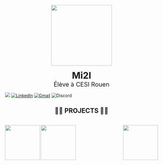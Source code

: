 <div align="center">
  <img height="200" src="https://avatars.githubusercontent.com/u/119260964?v=4" />
</div>

<div align="center">
  <p>
    <span style="font-size: 30px; font-weight: bold;">Mi2l</span><br />
    <span style="font-size: 20px;">Élève à CESI Rouen</span>
  </p>
</div>

![](https://komarev.com/ghpvc/?username=mi2ll&color=brightgreen&style=for-the-badge) [![LinkedIn](https://img.shields.io/badge/linkedin-%230077B5.svg?style=for-the-badge&logo=linkedin&logoColor=white)](https://www.linkedin.com/in/mael-ajrouche/) [![Gmail](https://img.shields.io/badge/%20-Send%20Mail-black?color=14171A&labelColor=ef5350&logo=gmail&logoColor=ffffff&style=for-the-badge)](mael.ajrouche@gmail.com) ![Discord](https://img.shields.io/badge/Discord-%235865F2.svg?style=for-the-badge&logo=discord&logoColor=white)



<h2 align="center">👨‍💻 PROJECTS 👨‍💻</h2>
<br>
<div width="100%" align="center">
<a align="right" href="https://github.com/BDF172/projetWWW" title="Data Structures"><img align="right" height="115" src="https://github-readme-stats.vercel.app/api/pin/?username=bdf172&repo=projetWWW&theme=react&border_color=61dafb&border_radius=10"></a>
   <a align="left" href="https://github.com/Mi2ll/BDD-PROJECT-DATA-X" title="DATA X"><img align="left" height="115" src="https://github-readme-stats.vercel.app/api/pin/?username=mi2ll&repo=BDD-PROJECT-DATA-X&theme=react&border_color=61dafb&border_radius=10"></a>
     <a align="left" href="https://github.com/Mi2ll/ORDER-LINK" title="ORDER LINK"><img align="left" height="115" src="https://github-readme-stats.vercel.app/api/pin/?username=mi2ll&repo=ORDER-LINK&theme=react&border_color=61dafb&border_radius=10"></a>

</div>



